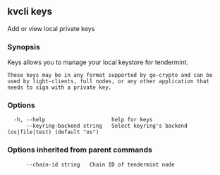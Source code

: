 <!--
title: keys
order: 0
-->
## kvcli keys

Add or view local private keys

### Synopsis

Keys allows you to manage your local keystore for tendermint.

    These keys may be in any format supported by go-crypto and can be
    used by light-clients, full nodes, or any other application that
    needs to sign with a private key.

### Options

```
  -h, --help                     help for keys
      --keyring-backend string   Select keyring's backend (os|file|test) (default "os")
```

### Options inherited from parent commands

```
      --chain-id string   Chain ID of tendermint node
```

